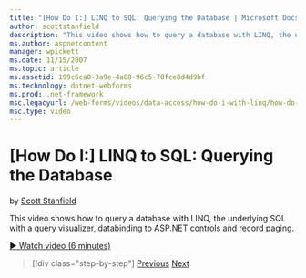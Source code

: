 ```yaml
---
title: "[How Do I:] LINQ to SQL: Querying the Database | Microsoft Docs"
author: scottstanfield
description: "This video shows how to query a database with LINQ, the underlying SQL with a query visualizer, databinding to ASP.NET controls and record paging."
ms.author: aspnetcontent
manager: wpickett
ms.date: 11/15/2007
ms.topic: article
ms.assetid: 199c6ca0-3a9e-4a88-96c5-70fce8d4d9bf
ms.technology: dotnet-webforms
ms.prod: .net-framework
msc.legacyurl: /web-forms/videos/data-access/how-do-i-with-linq/how-do-i-linq-to-sql-querying-the-database
msc.type: video
---
```

[How Do I:] LINQ to SQL: Querying the Database
====================
by [Scott Stanfield](https://github.com/scottstanfield)

This video shows how to query a database with LINQ, the underlying SQL with a query visualizer, databinding to ASP.NET controls and record paging.

[&#9654; Watch video (6 minutes)](https://channel9.msdn.com/Blogs/ASP-NET-Site-Videos/how-do-i-linq-to-sql-querying-the-database)

>[!div class="step-by-step"]
[Previous](how-do-i-linq-to-sql-data-model.md)
[Next](how-do-i-linq-to-sql-updating-the-database.md)